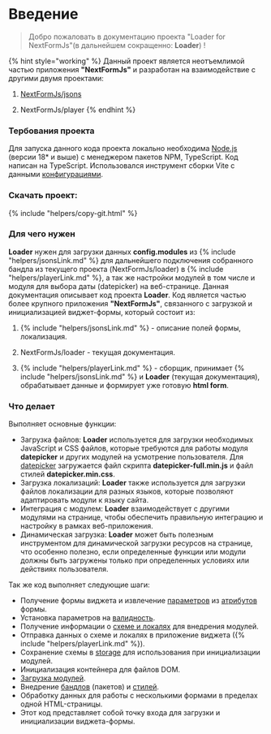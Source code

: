# Введение

> Добро пожаловать в документацию проекта "Loader for NextFormJs"(в дальнейшем сокращенно: **Loader**) ! 


{% hint style="working" %}
Данный проект является неотъемлимой частью приложения **"NextFormJs"** и разработан на взаимодействие с другими двумя проектами:

1) [NextFormJs/jsons](https://docs-nextformio-scheme.netlify.app/)

2) NextFormJs/player
{% endhint %}

### Тербования проекта

Для запуска данного кода проекта локально необходима [Node.js](https://nodejs.org/en/download) (версии 18* и выше) с менеджером пакетов NPM, TypeScript.
Код написан на TypeScript. Использовался инструмент сборки Vite с данными [конфигурациями](VITECONFIG.md).

### Скачать проект:

{% include "helpers/copy-git.html" %}

### Для чего нужен


**Loader** нужен для загрузки данных **config.modules** из {% include "helpers/jsonsLink.md" %} для дальнейшего подключения собранного бандла из текущего проекта (NextFormJs/loader) в {% include "helpers/playerLink.md" %}, а так же настройки модулей в том числе и модуля для выбора даты (datepicker) на веб-странице.
Данная документация описывает код проекта **Loader**. Код является частью более крупного приложения **"NextFormJs"**, связанного с загрузкой и инициализацией виджет-формы, который состоит из:

1) {% include "helpers/jsonsLink.md" %} - описание полей формы, локализация.

2) NextFormJs/loader - текущая документация.

3) {% include "helpers/playerLink.md" %} - сборщик, принимает {% include "helpers/jsonsLink.md" %} и **Loader** (текущая документация), обрабатывает данные и формирует уже готовую **html form**.

### Что делает 

Выполняет основные функции:

- Загрузка файлов: **Loader** используется для загрузки необходимых JavaScript и CSS файлов, которые требуются для работы модуля **datepicker** и других модулей на усмотрение пользователя. Для [datepicker](modules/list/datepicker/DATEPICKERLOADER.md) загружается файл скрипта **datepicker-full.min.js** и файл стилей **datepicker.min.css**.
- Загрузка локализаций: **Loader** также используется для загрузки файлов локализации для разных языков, которые позволяют адаптировать модули к языку сайта.
- Интеграция с модулем: **Loader** взаимодействует с другими модулями на странице, чтобы обеспечить правильную интеграцию и настройку в рамках веб-приложения.
- Динамическая загрузка: **Loader** может быть полезным инструментом для динамической загрузки ресурсов на странице, что особенно полезно, если определенные функции или модули должны быть загружены только при определенных условиях или действиях пользователя.

Так же код выполняет следующие шаги:

- Получение формы виджета и извлечение [параметров](FORMPARAMS.md) из [атрибутов](ATTRIBUTES.md) формы.
- Установка параметров на [валидность](PARAMSWORKER.md).
- Получение информации о [схеме и локалях](https://docks-scheme-demo.netlify.app/) для внедрения модулей.
- Отправка данных о схеме и локалях в приложение виджета ({% include "helpers/playerLink.md" %}).
- Сохранение схемы в [storage](BRIDGE.md) для использования при инициализации модулей.
- Инициализация контейнера для файлов DOM.
- [Загрузка модулей](modules/loader/MODULELOADER.md).
- Внедрение [бандлов](injectors/BUNDLEINJECTOR.md) (пакетов) и [стилей](injectors/STYLEJECTORDOM.md).
- Обработку данных для работы с несколькими формами в пределах одной HTML-страницы. 
- Этот код представляет собой точку входа для загрузки и инициализации виджета-формы.
